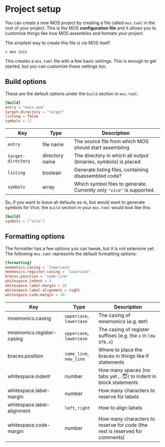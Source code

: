 # Project setup

You can create a new MOS project by creating a file called `mos.toml` in the root of your project. This is the MOS **configuration file** and it allows you to customize things like how MOS assembles and formats your project.

The simplest way to create this file is via MOS itself:
```
> mos init
```

This creates a `mos.toml` file with a few basic settings. This is enough to get started, but you can customize these settings too.

## Build options
These are the default options under the `build` section in `mos.toml`:

```toml
[build]
entry = "main.asm"
target-directory = "target"
listing = false
symbols = []
```

| Key | Type | Description |
| --- | ---- | ----------- |
| `entry` | file name | The source file from which MOS should start assembling |
| `target-directory` | directory name | The directory in which all output (binaries, symbols) is placed
| `listing` | boolean | Generate listing files, containing disassembled code? |
| `symbols` | array | Which symbol files to generate. Currently only `"vice"` is supported.

So, if you want to leave all defaults as-is, but would want to generate symbols for Vice, the `build` section in your `mos.toml` would look like this:

```toml
[build]
symbols = ["vice"]
```

## Formatting options
The formatter has a few options you can tweak, but it is not extensive yet. The following `mos.toml` represents the default formatting options:

```toml
[formatting]
mnemonics.casing = 'lowercase'
mnemonics.register-casing = 'lowercase'
braces.position = 'same-line'
whitespace.indent = 4
whitespace.label-margin = 20
whitespace.label-alignment = right
whitespace.code-margin = 30
```

| Key | Type | Description |
| --- | ---- | ----------- |
| mnemonics.casing | `uppercase`, `lowercase` | The casing of mnemonics (e.g. `NOP`) |
| mnemonics.register-casing | `uppercase`, `lowercase` | The casing of register suffixes (e.g. the `x` in `lda $fb,x`) |
| braces.position | `same_line`, `new_line` | Where to place the braces in things like if statements |
| whitespace.indent | number | How many spaces (no tabs yet... :innocent:) to indent in block statements |
| whitespace.label-margin | number | How many characters to reserve for labels |
| whitespace.label-alignment | `left`, `right` | How to align labels |
| whitespace.code-margin | number | How many characters to reserve for code (the rest is reserved for comments) |
